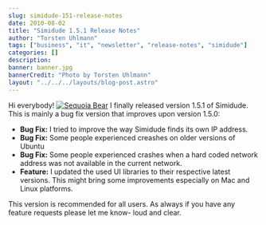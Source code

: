 ```yaml
---
slug: simidude-151-release-notes
date: 2010-08-02
title: "Simidude 1.5.1 Release Notes"
author: "Torsten Uhlmann"
tags: ["business", "it", "newsletter", "release-notes", "simidude"]
categories: []
description:
banner: banner.jpg
bannerCredit: "Photo by Torsten Uhlmann"
layout: "../../../layouts/blog-post.astro"
---
```


Hi everybody! [![Sequoia Bear](http://www.agynamix.de/wp-content/uploads/2010/08/Sequoia_Bear.jpg "Sequoia Bear")](http://www.agynamix.de/wp-content/uploads/2010/08/Sequoia_Bear.jpg) I finally released version 1.5.1 of Simidude. This is mainly a bug fix version that improves upon version 1.5.0:

-   **Bug Fix:** I tried to improve the way Simidude finds its own IP address.
-   **Bug Fix:** Some people experienced creashes on older versions of Ubuntu
-   **Bug Fix:** Some people experienced crashes when a hard coded network address was not available in the current network.
-   **Feature:** I updated the used UI libraries to their respective latest versions. This might bring some improvements especially on Mac and Linux platforms.

This version is recommended for all users. As always if you have any feature requests please let me know- loud and clear.
